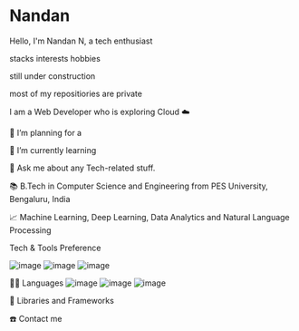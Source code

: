 # Nandan
Hello,
I'm Nandan N, a tech enthusiast 

stacks 
interests
hobbies

still under construction

most of my repositiories are private


I am a Web Developer who is exploring Cloud ☁️ 




🔭 I’m planning for a 

🌱 I’m currently learning

💬 Ask me about any Tech-related stuff.

📚 B.Tech in Computer Science and Engineering from PES University, Bengaluru, India

📈 Machine Learning, Deep Learning, Data Analytics and Natural Language Processing




Tech & Tools Preference

![image](https://user-images.githubusercontent.com/114895869/195779199-36cda3c0-f960-48b3-960c-5f36dcbe0bce.png) ![image](https://user-images.githubusercontent.com/114895869/195779289-80e3c007-f2c1-4f1f-ad93-e9391cf66c0b.png) ![image](https://user-images.githubusercontent.com/114895869/195779383-5cde0687-1098-4dcd-984f-d9bc8b85b0ce.png)

👨‍💻 Languages
![image](https://user-images.githubusercontent.com/114895869/195780697-e15d4c7d-c667-4b7a-addc-66db15cf372e.png) ![image](https://user-images.githubusercontent.com/114895869/195780754-baccb13c-b83f-41e6-a628-413215b9df23.png)
![image](https://user-images.githubusercontent.com/114895869/195780783-9e7cd0a5-d437-45de-94f0-4522cc823e05.png)


🧰 Libraries and Frameworks

☎️ Contact me
